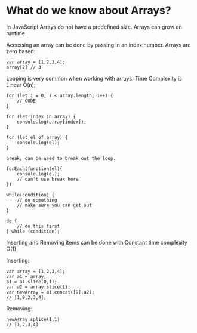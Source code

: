 # What do we know about Arrays?

In JavaScript Arrays do not have a predefined size.
Arrays can grow on runtime.

Accessing an array can be done by passing in an index number.
Arrays are zero based:

```
var array = [1,2,3,4];
array[2] // 3
```

Looping is very common when working with arrays.
Time Complexity is Linear O(n);

```
for (let i = 0; i < array.length; i++) {
    // CODE    
}

for (let index in array) {
    console.log(array[index]);   
}

for (let el of array) {
    console.log(el);   
}

break; can be used to break out the loop.

forEach(function(el){
    console.log(el); 
    // can't use break here
})

while(condition) {
    // do something
    // make sure you can get out
}

do {
    // do this first
} while (condition);

```


Inserting and Removing items can be done with Constant time complexity O(1)

Inserting:
```
var array = [1,2,3,4];
var a1 = array;
a1 = a1.slice(0,1);
var a2 = array.slice(1);
var newArray = a1.concat([9],a2);
// [1,9,2,3,4];
```

Removing:
```
newArray.splice(1,1)
// [1,2,3,4]
```